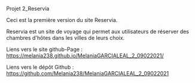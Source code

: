 Projet 2_Reservia

Ceci est la première version du site Reservia.

Reservia est un site de voyage qui permet aux utilisateurs de réserver des chambres d'hôtes dans les villes de leurs choix.

Liens vers le site github-Page : https://melania238.github.io/MelaniaGARCIALEAL_2_09022021/

Liens vers le dépôt Github : https://github.com/Melania238/MelaniaGARCIALEAL_2_09022021


